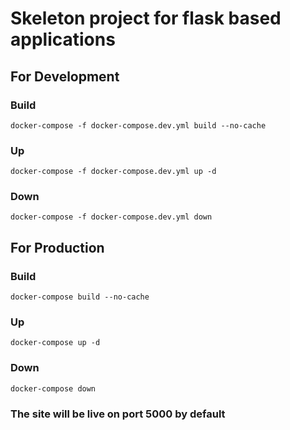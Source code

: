 # Skeleton project for flask based applications
## For Development
### Build
```shell 
docker-compose -f docker-compose.dev.yml build --no-cache
```

### Up
```shell 
docker-compose -f docker-compose.dev.yml up -d
```

### Down
```shell 
docker-compose -f docker-compose.dev.yml down
```

## For Production
### Build
```shell 
docker-compose build --no-cache
```

### Up
```shell 
docker-compose up -d
```

### Down
```shell 
docker-compose down
```
### The site will be live on port 5000 by default
